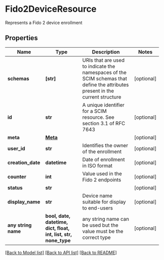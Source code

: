 # Fido2DeviceResource

Represents a Fido 2 device enrollment

## Properties
Name | Type | Description | Notes
------------ | ------------- | ------------- | -------------
**schemas** | **[str]** | URIs that are used to indicate the namespaces of the SCIM schemas that define the attributes present in the current structure | [optional] 
**id** | **str** | A unique identifier for a SCIM resource. See section 3.1 of RFC 7643 | [optional] 
**meta** | [**Meta**](Meta.md) |  | [optional] 
**user_id** | **str** | Identifies the owner of the enrollment | [optional] 
**creation_date** | **datetime** | Date of enrollment in ISO format | [optional] 
**counter** | **int** | Value used in the Fido 2 endpoints | [optional] 
**status** | **str** |  | [optional] 
**display_name** | **str** | Device name suitable for display to end-users | [optional] 
**any string name** | **bool, date, datetime, dict, float, int, list, str, none_type** | any string name can be used but the value must be the correct type | [optional]

[[Back to Model list]](../README.md#documentation-for-models) [[Back to API list]](../README.md#documentation-for-api-endpoints) [[Back to README]](../README.md)


